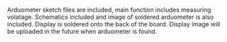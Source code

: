 Arduometer sketch files are included, main function includes measuring volatage. Schematics included and image of soldered arduometer
is also included. Display is soldered onto the back of the board. Display image will be uploaded in the future when arduometer is found.
